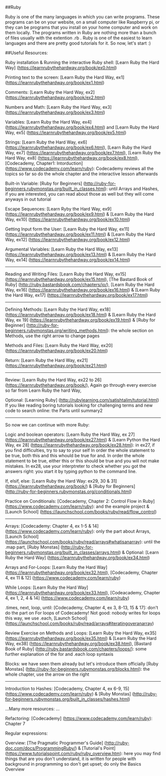 ##Ruby

Ruby is one of the many languages in which you can write programs. These programs can be on your website, on a small computer like Raspberry pi, or they can be programs that you install on your home computer and work on them locally. The programs written in Ruby are nothing more than a bunch of files usually with the extention .rb . Ruby is one of the easiest to learn languages and there are pretty good tutorials for it. So now, let's start :) 

##Useful Resources: 

Ruby installation & Running the interactive Ruby shell: [Learn Ruby the Hard Way] (https://learnrubythehardway.org/book/ex0.html)

Printing text to the screen: [Learn Ruby the Hard Way, ex1] (https://learnrubythehardway.org/book/ex1.html)

Comments: [Learn Ruby the Hard Way, ex2] (https://learnrubythehardway.org/book/ex2.html)

Numbers and Math: [Learn Ruby the Hard Way, ex3] (https://learnrubythehardway.org/book/ex3.html)

Variables: [Learn Ruby the Hard Way, ex4] (https://learnrubythehardway.org/book/ex4.html) and [Learn Ruby the Hard Way, ex5] (https://learnrubythehardway.org/book/ex5.html)

Strings: [Learn Ruby the Hard Way, ex6] (https://learnrubythehardway.org/book/ex6.html), [Learn Ruby the Hard Way, ex7] (https://learnrubythehardway.org/book/ex7.html), [Learn Ruby the Hard Way, ex8] (https://learnrubythehardway.org/book/ex8.html), [Codecademy, Chapter1: Intorduction] (https://www.codecademy.com/learn/ruby): Codecademy reviews all the topics so far so do the whole chapter and the interactive lesson afterwards

Built-in Variable: [Ruby for Beginners] (http://ruby-for-beginners.rubymonstas.org/built_in_classes.html): until Arrays and Hashes, if you are interested, you can read about those as well but they will come anyways in out tutorial

Escape Sequences: [Learn Ryby the Hard Way, ex9] (https://learnrubythehardway.org/book/ex9.html) & [Learn Ruby the Hard Way, ex10] (https://learnrubythehardway.org/book/ex10.html)

Getting Input form the User: [Learn Ruby the Hard Way, ex11] (https://learnrubythehardway.org/book/ex11.html) & [Learn Ruby the Hard Way, ex12] (https://learnrubythehardway.org/book/ex12.html)

Argumental Variables: [Learn Ruby the Hard Way, ex13] (https://learnrubythehardway.org/book/ex13.html) & [Learn Ruby the Hard Way, ex14] (https://learnrubythehardway.org/book/ex14.html)

<hr>

Reading and Writing Files: [Learn Ruby the Hard Way, ex15] (https://learnrubythehardway.org/book/ex15.html), [The Bastard Book of Ruby] (http://ruby.bastardsbook.com/chapters/io/), [Learn Ruby the Hard Way, ex16] (https://learnrubythehardway.org/book/ex16.html) & [Learn Ruby the Hard Way, ex17] (https://learnrubythehardway.org/book/ex17.html)

<hr> 

Defining Methods: [Learn Ruby the Hard Way, ex18] (https://learnrubythehardway.org/book/ex18.html) & [Learn Ruby the Hard Way, ex 19] (https://learnrubythehardway.org/book/ex19.html) & [Ruby for Beginner] (http://ruby-for-beginners.rubymonstas.org/writing_methods.html): the whole section on Methods, use the right arrow to change pages

Methods and Files: [Learn Ruby the Hard Way, ex20] (https://learnrubythehardway.org/book/ex20.html)

Return: [Learn Ruby the Hard Way, ex21] (https://learnrubythehardway.org/book/ex21.html)

<hr> 

Review: [Learn Ruby the Hard Way, ex22 to 26] (https://learnrubythehardway.org/book/), Again go through every exercise so far from Learn Ruby the hard Way, 

Optional: [Learning Ruby] (http://rubylearning.com/satishtalim/tutorial.html) If you like reading boring tutorials looking for challenging terms and new code to search online: the Parts until summary2

<hr> 

So now we can continue with more Ruby:

Logic and boolean operators: [Learn Ruby the Hard Way, ex 27] (https://learnrubythehardway.org/book/ex27.html) & [Learn Python the Hard Way, ex 28] (https://learnrubythehardway.org/book/ex28.html): in ex27, if you find difficulties, try to say to your self In order the whole statement to be true, both this and this whould be true for and. In order the whole statement to be true, either this or this should be true and you will not make mistakes. In ex28, use your interptreter to check whether you got the answers right: you start it by typing python to the command line. 

If, elsif, else: [Learn Ruby the Hard Way: ex29, 30 & 31] (https://learnrubythehardway.org/book/) & [Ruby for Beginners] (http://ruby-for-beginners.rubymonstas.org/conditionals.html)

Practice on Conditionals: [Codecademy, Chapter 2: Control Flow in Ruby] (https://www.codecademy.com/learn/ruby): and the example project & [Launch School] (https://launchschool.com/books/ruby/read/flow_control)

<hr>

Arrays: [Codecademy: Chapter 4, ex 1-5 & 14] (https://www.codecademy.com/learn/ruby): only the part about Arrays, [Launch School] (https://launchschool.com/books/ruby/read/arrays#whatisanarray): until the .map part, [Ruby Monstas] (http://ruby-for-beginners.rubymonstas.org/built_in_classes/arrays.html) & Optional: [Learn Ruby the Hard Way] (https://learnrubythehardway.org/book/ex34.html)

Arrays and For-Loops: [Learn Ruby the Hard Way] (https://learnrubythehardway.org/book/ex32.html), [Codecademy, Chapter 4, ex 11 & 12] (https://www.codecademy.com/learn/ruby)

While Loops: [Learn Ruby the Hard Way] (https://learnrubythehardway.org/book/ex33.html), [Codeacademy, Chapter 4, ex 1, 2, 4 & 14] (https://www.codecademy.com/learn/ruby)

.times, next, loop, until: [Codecademy, Chapter 4, ex 3, 8-13, 15 & 17]: don't do the part on For loops of Codecademy! Not good: nobody writes for loops this way, we use .each, [Launch School] (https://launchschool.com/books/ruby/read/arrays#iteratingoveranarray)

Review Exercise on Methods and Loops: [Learn Ruby the Hard Way, ex35] (https://learnrubythehardway.org/book/ex35.html) & [Learn Ruby the Hard Way, ex38] (https://learnrubythehardway.org/book/ex38.html), [Bastard Book of Ruby] (http://ruby.bastardsbook.com/chapters/loops/): some further explanation of the for and .each loop syntaxis

Blocks: we have seen them already but let's introduce them officially [Ruby Monstas] (http://ruby-for-beginners.rubymonstas.org/blocks.html): the whole chapter, use the arrow on the right

<hr>

Introduction to Hashes: [Codecademy, Chapter 4, ex 6-9, 15] (https://www.codecademy.com/learn/ruby) & [Ruby Monstas] (http://ruby-for-beginners.rubymonstas.org/built_in_classes/hashes.html)



...Many more resources: ... 

Refactoring: [Codecademy] (https://www.codecademy.com/learn/ruby): Chapter 7

Regular expressions: 

Overview: [The Pragmatic Programmer's Guide] (http://ruby-doc.com/docs/ProgrammingRuby/) & [Tutorial's Point] (https://www.tutorialspoint.com/ruby/ruby_overview.htm): here you may find things that are you don't understand, it is written for people with background in programming so don't get upset; do only the Basics Overview
